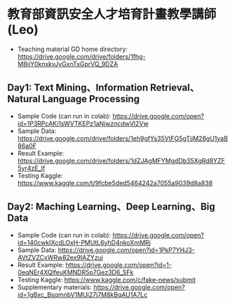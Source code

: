 # 教育部資訊安全人才培育計畫教學講師(Leo)
* Teaching material GD home directory: https://drive.google.com/drive/folders/1fhg-M8ijY0knxkvJyGxnTxGprVQ_9DZA
## Day1: Text Mining、Information Retrieval、Natural Language Processing
* Sample Code (can run in colab): https://drive.google.com/open?id=1P3RPcAKi1sWVTKEPz1aNjwzncdwVl2Vw
* Sample Data: https://drive.google.com/drive/folders/1eh9gfYs35VtFG5gTjjM28gU1yaB86a0F
* Result Example: https://drive.google.com/drive/folders/1dZJAgMFYMgdDb35XgRd8YZF5yr4zE_lf
* Testing Kaggle: https://www.kaggle.com/t/9fcbe5ded5464242a7055a9039d8a838

## Day2: Maching Learning、Deep Learning、Big Data
* Sample Code (can run in colab): https://drive.google.com/open?id=140cwkIXcdLOxH-PMUtL6yhD4nkoXmMRj
* Sample Data: https://drive.google.com/open?id=1PkP7YHJ3-AVtZVZCxWRw82ex9IAZYzuj
* Result Example: https://drive.google.com/open?id=1-0eqNEr4XQlfeuKMNDR5p7Gez3D6_SFk
* Testing Kaggle: https://www.kaggle.com/c/fake-news/submit
* Supplementary materials: https://drive.google.com/open?id=1gBxc_BsqmnbV1MUi27j7M8kBqAU1A7Lc
